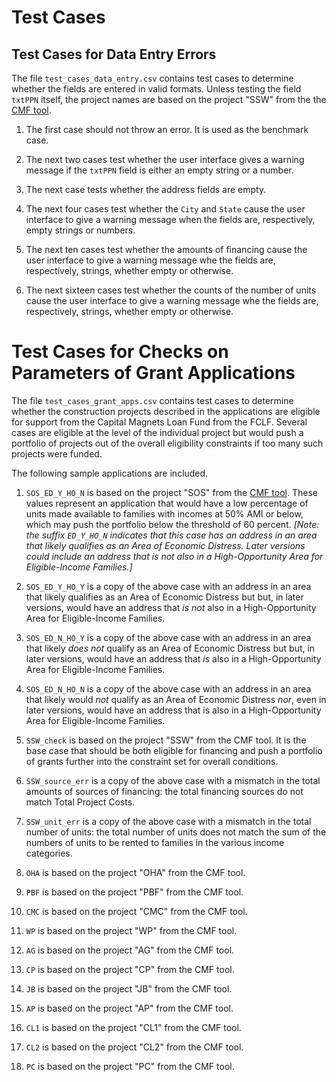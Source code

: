 # Test Cases

## Test Cases for Data Entry Errors

The file ```test_cases_data_entry.csv``` contains test cases 
to determine whether the fields are entered in valid formats. 
Unless testing the field ```txtPPN``` itself,
the project names are based on the project "SSW" 
from the the [CMF tool](https://docs.google.com/spreadsheets/d/1qOzzP9Gyhl86o2OPK1iCVCdhrFu_WRgF/edit#gid=2102603070). 

1. The first case should not throw an error. It is used as the benchmark case.

1. The next two cases test whether the user interface 
gives a warning message if the ```txtPPN``` 
field is either an empty string or a number. 

1. The next case tests whether the address fields are empty. 

1. The next four cases test whether 
the ```City``` and ```State``` 
cause the user interface to give a warning message 
when the fields are, respectively,
empty strings or numbers. 

1. The next ten cases test whether the 
amounts of financing 
cause the user interface to give a warning message 
whe the fields are, respectively,
strings, whether empty or otherwise. 

1. The next sixteen cases test whether the 
counts of the number of units
cause the user interface to give a warning message 
whe the fields are, respectively,
strings, whether empty or otherwise. 



# Test Cases for Checks on Parameters of Grant Applications

The file ```test_cases_grant_apps.csv``` contains test cases 
to determine whether the construction projects
described in the applications are eligible for support
from the Capital Magnets Loan Fund from the FCLF.
Several cases are eligible at the level of the individual project
but would push a portfolio of projects out of the overall eligibility
constraints if too many such projects were funded.

The following sample applications are included.

1. ```SOS_ED_Y_HO_N``` is based on the project "SOS" from the [CMF tool](https://docs.google.com/spreadsheets/d/1qOzzP9Gyhl86o2OPK1iCVCdhrFu_WRgF/edit#gid=2102603070). 
These values represent an application that would have a low
percentage of units made available to families with incomes at 50% AMI or below, 
which may push the portfolio below the threshold of 60 percent. *[Note: the suffix ```ED_Y_HO_N``` indicates that this case has an address in an area that likely qualifies as an Area of Economic Distress. Later versions could include an address that is not also in a High-Opportunity Area for Eligible-Income Families.]*

1. ```SOS_ED_Y_HO_Y``` is a copy of the above case 
with an address in an area that likely qualifies as an Area of Economic Distress but but, in later versions,
would have an address that *is not* also in a High-Opportunity Area for Eligible-Income Families.

1. ```SOS_ED_N_HO_Y``` is a copy of the above case 
with an address in an area that likely *does not*
qualify as an Area of Economic Distress but but, in later versions,
would have an address that *is* also in a High-Opportunity Area for Eligible-Income Families.

1. ```SOS_ED_N_HO_N``` is a copy of the above case 
with an address in an area that likely would *not*
qualify as an Area of Economic Distress *nor*, 
even in later versions,
would have an address that is also in a High-Opportunity Area for Eligible-Income Families.

1. ```SSW_check``` is based on the project "SSW" 
from the CMF tool. It is the base case that should 
be both eligible for financing and push a portfolio
of grants further into the constraint set for overall conditions. 

1. ```SSW_source_err``` is a copy of the above case 
with a mismatch in the total amounts of sources of financing: the total financing sources do not match 
Total Project Costs. 

1. ```SSW_unit_err``` is a copy of the above case 
with a mismatch in the total number of units:
the total number of units does not match the sum
of the numbers of units to be rented to families
in the various income categories. 

1. ```OHA``` is based on the project "OHA" 
from the CMF tool. 

1. ```PBF``` is based on the project "PBF" 
from the CMF tool. 

1. ```CMC``` is based on the project "CMC" 
from the CMF tool. 

1. ```WP``` is based on the project "WP" 
from the CMF tool. 

1. ```AG``` is based on the project "AG" 
from the CMF tool. 

1. ```CP``` is based on the project "CP" 
from the CMF tool. 

1. ```JB``` is based on the project "JB" 
from the CMF tool. 

1. ```AP``` is based on the project "AP" 
from the CMF tool. 

1. ```CL1``` is based on the project "CL1" 
from the CMF tool. 

1. ```CL2``` is based on the project "CL2" 
from the CMF tool. 

1. ```PC``` is based on the project "PC" 
from the CMF tool. 






